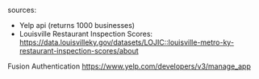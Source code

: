 sources:
 - Yelp api (returns 1000 businesses)
 - Louisville Restaurant Inspection Scores: https://data.louisvilleky.gov/datasets/LOJIC::louisville-metro-ky-restaurant-inspection-scores/about


Fusion Authentication
https://www.yelp.com/developers/v3/manage_app